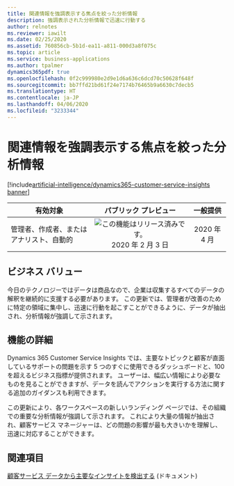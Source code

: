 ```yaml
---
title: 関連情報を強調表示する焦点を絞った分析情報
description: 強調表示された分析情報で迅速に行動する
author: relnotes
ms.reviewer: iawilt
ms.date: 02/25/2020
ms.assetid: 760856cb-5b1d-ea11-a811-000d3a8f075c
ms.topic: article
ms.service: business-applications
ms.author: tpalmer
dynamics365pdf: true
ms.openlocfilehash: 0f2c999980e2d9e1d6a636c6dcd70c50628f648f
ms.sourcegitcommit: bb7ffd21bd61f24e7174b76465b9a6630c7decb5
ms.translationtype: HT
ms.contentlocale: ja-JP
ms.lasthandoff: 04/06/2020
ms.locfileid: "3233344"
---
```

# <a name="focused-insights-highlight-relevant-information"></a>関連情報を強調表示する焦点を絞った分析情報
[!include[artificial-intelligence/dynamics365-customer-service-insights banner](../includes/artificial-intelligence/dynamics365-customer-service-insights.md)]

| 有効対象    |  パブリック プレビュー | 一般提供 | 
| ---------- | :----------: |:----------: |
|管理者、作成者、またはアナリスト、自動的|![この機能はリリース済みです。](/dynamics365-release-plan/media/green-checkmark.png "この機能はリリース済みです。") 2020 年 2 月 3 日| 2020 年 4 月|


## <a name="business-value"></a>ビジネス バリュー
<!-- bv start -->
今日のテクノロジーではデータは商品なので、企業は収集するすべてのデータの解釈を継続的に支援する必要があります。 この更新では、管理者が改善のために特定の領域に集中し、迅速に行動を起こすことができるように、データが抽出され、分析情報が強調して示されます。
<!-- bv end -->



## <a name="feature-details"></a>機能の詳細
<!--feature detail start -->
Dynamics 365 Customer Service Insights では、主要なトピックと顧客が直面しているサポートの問題を示す 5 つのすぐに使用できるダッシュボードと、100 を超えるビジネス指標が提供されます。 ユーザーは、幅広い情報により必要なものを見ることができますが、データを読んでアクションを実行する方法に関する追加のガイダンスも利用できます。 

この更新により、各ワークスペースの新しいランディング ページでは、その組織での重要な分析情報が強調して示されます。 これにより大量の情報が抽出され、顧客サービス マネージャーは、どの問題の影響が最も大きいかを理解し、迅速に対応することができます。
<!--feature detail end -->










## <a name="see-also"></a>関連項目


<!--docs start-->
[顧客サービス データから主要なインサイトを検出する](https://docs.microsoft.com/dynamics365/ai/customer-service-insights/keyinsights) (ドキュメント)
<!--docs end-->

